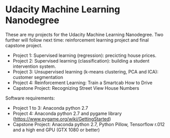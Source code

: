 # Udacity Machine Learning Nanodegree

These are my projects for the Udacity Machine Learning Nanodegree. Two further will follow next time: reinforcement learning project
and final capstone project.

- Project 1: Supervised learning (regression): precicting house prices.
- Project 2: Supervised learning (classification): building a student intervention system.
- Project 3: Unsupervised learning (k-means clustering, PCA and ICA): customer segmentation
- Project 4: Reinforcement Learning: Train a Smartcab How to Drive
- Capstone Project: Recognizing Street View House Numbers

Software requirements:
- Project 1 to 3: Anaconda python 2.7
- Project 4: Anaconda python 2.7 and pygame library (https://www.pygame.org/wiki/GettingStarted)
- Capstone Project: Anaconda python 2.7, Python Pillow, Tensorflow r.012 and a high end GPU (GTX 1080 or better)

